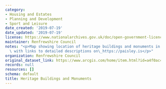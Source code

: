 ```yaml
---
category:
- Housing and Estates
- Planning and Development
- Sport and Leisure
date_created: '2019-07-19'
date_updated: '2019-07-19'
license: https://www.nationalarchives.gov.uk/doc/open-government-licence/version/3/
maintainer: Renfrewshire Council
notes: "<p>Map showing location of heritage buildings and monuments in Renfrewshire\
  \ with links to detailed descriptions on\_https://paisley.is</p>"
organization: Renfrewshire Council
original_dataset_link: https://www.arcgis.com/home/item.html?id=a4f0ac4f0fed458cad272614796a3e2e
records: null
resources: []
schema: default
title: Heritage Buildings and Monuments
---
```

